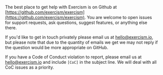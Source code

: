 The best place to get help with Exercism is on Github at [https://github.com/exercism/exercism](https://github.com/exercism/exercism). You are welcome to open issues for support requests, ask questions, suggest features, or anything else there.

If you'd like to get in touch privately please email us at [hello@exercism.io](mailto:hello@exercism.io), but please note that due to the quantity of emails we get we may not reply if the question would be more appropriate on GitHub. 

If you have a Code of Conduct violation to report, please email us at [hello@exercism.io](mailto:hello@exercism.io) and include `[CoC]` in the subject line. We will deal with all CoC issues as a priority.
